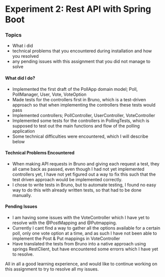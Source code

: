 # Experiment 2: Rest API with Spring Boot

### Topics
- What i did
- technical problems that you encountered during installation and how you resolved
- any pending issues with this assignment that you did not manage to solve

#### What did I do?
- Implemented the first draft of the PollApp domain model; Poll, PollManager, User, Vote, VoteOption
- Made tests for the controllers first in Bruno, which is a test-driven approach so that when implementing the controllers
these tests would pass
- Implemented controllers; PollController, UserController, VoteController
- Implemented some tests for the controllers in PollingTests, which is supposed to test out the main functions and flow of
the polling application
- Some technical difficulties were encountered, which I will describe below

#### Technical Problems Encountered
- When making API requests in Bruno and giving each request a test, they all came back as passed, even though I had not
yet implemented controllers yet, I have not yet figured out a way to fix this such that the test driven approach would
be implemented correctly.
- I chose to write tests in Bruno, but to automate testing, I found no easy way to do this with already written tests,
so that had to be done manually.


#### Pending Issues
- I am having some issues with the VoteController which I have yet to resolve with the @PostMapping and @Putmapping.
- Currently I cant find a way to gather all the options available for a certain poll, only one vote option at a time,
and as such I have not been able to implement the Post & Put mappings in VoteController
- Have translated the tests from Bruno into a native approach using springs RestClient, but have encountered some errorrs
which I have yet to resolve.

All in all a good learning experience, and would like to continue working on this assignment to try to resolve all my 
issues.



